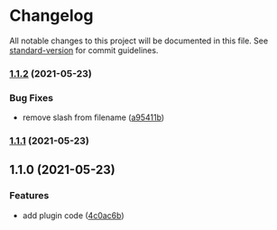 # Changelog

All notable changes to this project will be documented in this file. See [standard-version](https://github.com/conventional-changelog/standard-version) for commit guidelines.

### [1.1.2](https://github.com/wearelucid/nuxt-seomatic/compare/v1.1.1...v1.1.2) (2021-05-23)


### Bug Fixes

* remove slash from filename ([a95411b](https://github.com/wearelucid/nuxt-seomatic/commit/a95411b55d56dc56372f379a40be8a1a51a144a9))

### [1.1.1](https://github.com/wearelucid/nuxt-seomatic/compare/v1.1.0...v1.1.1) (2021-05-23)

## 1.1.0 (2021-05-23)


### Features

* add plugin code ([4c0ac6b](https://github.com/wearelucid/nuxt-seomatic/commit/4c0ac6b135a05e11db648e1e6065777deb3bd93a))
